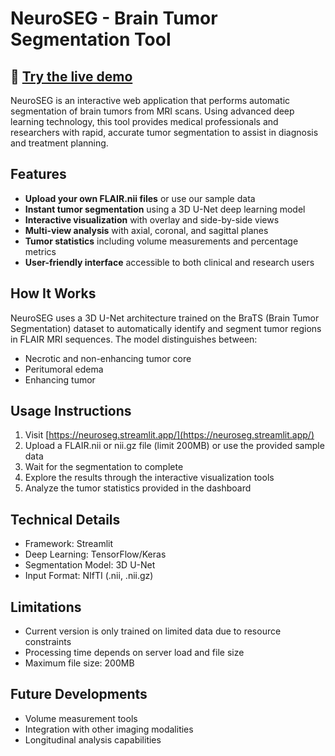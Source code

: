 # NeuroSEG - Brain Tumor Segmentation Tool


## 🧠 [Try the live demo](https://neuroseg.streamlit.app/)

NeuroSEG is an interactive web application that performs automatic segmentation of brain tumors from MRI scans. Using advanced deep learning technology, this tool provides medical professionals and researchers with rapid, accurate tumor segmentation to assist in diagnosis and treatment planning.

## Features

- **Upload your own FLAIR.nii files** or use our sample data
- **Instant tumor segmentation** using a 3D U-Net deep learning model
- **Interactive visualization** with overlay and side-by-side views
- **Multi-view analysis** with axial, coronal, and sagittal planes
- **Tumor statistics** including volume measurements and percentage metrics
- **User-friendly interface** accessible to both clinical and research users

## How It Works

NeuroSEG uses a 3D U-Net architecture trained on the BraTS (Brain Tumor Segmentation) dataset to automatically identify and segment tumor regions in FLAIR MRI sequences. The model distinguishes between:

- Necrotic and non-enhancing tumor core
- Peritumoral edema
- Enhancing tumor

## Usage Instructions

1. Visit [https://neuroseg.streamlit.app/](https://neuroseg.streamlit.app/)
2. Upload a FLAIR.nii or nii.gz file (limit 200MB) or use the provided sample data
3. Wait for the segmentation to complete
4. Explore the results through the interactive visualization tools
5. Analyze the tumor statistics provided in the dashboard

## Technical Details

- Framework: Streamlit
- Deep Learning: TensorFlow/Keras
- Segmentation Model: 3D U-Net
- Input Format: NIfTI (.nii, .nii.gz)

## Limitations

- Current version is only trained on limited data due to resource constraints
- Processing time depends on server load and file size
- Maximum file size: 200MB

## Future Developments

- Volume measurement tools
- Integration with other imaging modalities
- Longitudinal analysis capabilities
